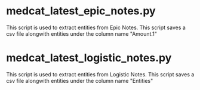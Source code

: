 # medcat_latest_epic_notes.py
This script is used to extract entities from Epic Notes.
This script saves a csv file alongwith entities under the column name "Amount.1"

# medcat_latest_logistic_notes.py
This script is used to extract entities from Logistic Notes.
This script saves a csv file alongwith entities under the column name "Entities"
